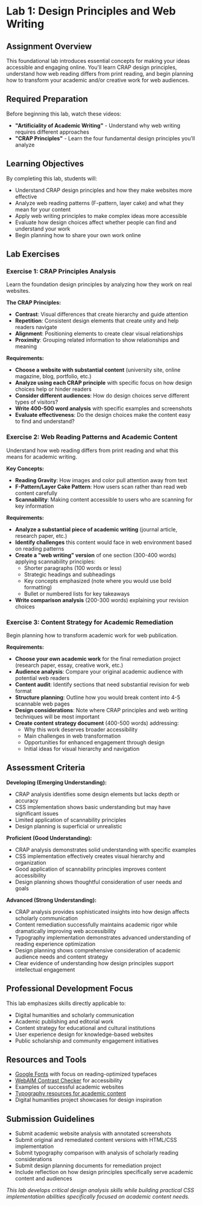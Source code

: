 # Lab 1: Design Principles and Web Writing

## Assignment Overview
This foundational lab introduces essential concepts for making your ideas accessible and engaging online. You'll learn CRAP design principles, understand how web reading differs from print reading, and begin planning how to transform your academic and/or creative work for web audiences.

## Required Preparation
Before beginning this lab, watch these videos:
- **"Artificiality of Academic Writing"** - Understand why web writing requires different approaches
- **"CRAP Principles"** - Learn the four fundamental design principles you'll analyze

## Learning Objectives
By completing this lab, students will:
- Understand CRAP design principles and how they make websites more effective
- Analyze web reading patterns (F-pattern, layer cake) and what they mean for your content
- Apply web writing principles to make complex ideas more accessible
- Evaluate how design choices affect whether people can find and understand your work
- Begin planning how to share your own work online

## Lab Exercises

### Exercise 1: CRAP Principles Analysis
Learn the foundation design principles by analyzing how they work on real websites.

**The CRAP Principles:**
- **Contrast**: Visual differences that create hierarchy and guide attention
- **Repetition**: Consistent design elements that create unity and help readers navigate
- **Alignment**: Positioning elements to create clear visual relationships
- **Proximity**: Grouping related information to show relationships and meaning

**Requirements:**
- **Choose a website with substantial content** (university site, online magazine, blog, portfolio, etc.)
- **Analyze using each CRAP principle** with specific focus on how design choices help or hinder readers
- **Consider different audiences**: How do design choices serve different types of visitors?
- **Write 400-500 word analysis** with specific examples and screenshots
- **Evaluate effectiveness**: Do the design choices make the content easy to find and understand?

### Exercise 2: Web Reading Patterns and Academic Content
Understand how web reading differs from print reading and what this means for academic writing.

**Key Concepts:**
- **Reading Gravity**: How images and color pull attention away from text
- **F-Pattern/Layer Cake Pattern**: How users scan rather than read web content carefully
- **Scannability**: Making content accessible to users who are scanning for key information

**Requirements:**
- **Analyze a substantial piece of academic writing** (journal article, research paper, etc.)
- **Identify challenges** this content would face in web environment based on reading patterns
- **Create a "web writing" version** of one section (300-400 words) applying scannability principles:
  - Shorter paragraphs (100 words or less)
  - Strategic headings and subheadings
  - Key concepts emphasized (note where you would use bold formatting)
  - Bullet or numbered lists for key takeaways
- **Write comparison analysis** (200-300 words) explaining your revision choices

### Exercise 3: Content Strategy for Academic Remediation
Begin planning how to transform academic work for web publication.

**Requirements:**
- **Choose your own academic work** for the final remediation project (research paper, essay, creative work, etc.)
- **Audience analysis**: Compare your original academic audience with potential web readers
- **Content audit**: Identify sections that need substantial revision for web format
- **Structure planning**: Outline how you would break content into 4-5 scannable web pages
- **Design considerations**: Note where CRAP principles and web writing techniques will be most important
- **Create content strategy document** (400-500 words) addressing:
  - Why this work deserves broader accessibility
  - Main challenges in web transformation
  - Opportunities for enhanced engagement through design
  - Initial ideas for visual hierarchy and navigation

## Assessment Criteria

**Developing (Emerging Understanding):**
- CRAP analysis identifies some design elements but lacks depth or accuracy
- CSS implementation shows basic understanding but may have significant issues
- Limited application of scannability principles
- Design planning is superficial or unrealistic

**Proficient (Good Understanding):**
- CRAP analysis demonstrates solid understanding with specific examples
- CSS implementation effectively creates visual hierarchy and organization
- Good application of scannability principles improves content accessibility
- Design planning shows thoughtful consideration of user needs and goals

**Advanced (Strong Understanding):**
- CRAP analysis provides sophisticated insights into how design affects scholarly communication
- Content remediation successfully maintains academic rigor while dramatically improving web accessibility
- Typography implementation demonstrates advanced understanding of reading experience optimization
- Design planning shows comprehensive consideration of academic audience needs and content strategy
- Clear evidence of understanding how design principles support intellectual engagement

## Professional Development Focus
This lab emphasizes skills directly applicable to:
- Digital humanities and scholarly communication
- Academic publishing and editorial work
- Content strategy for educational and cultural institutions
- User experience design for knowledge-based websites
- Public scholarship and community engagement initiatives

## Resources and Tools
- [Google Fonts](https://fonts.google.com/) with focus on reading-optimized typefaces
- [WebAIM Contrast Checker](https://webaim.org/resources/contrastchecker/) for accessibility
- Examples of successful academic websites
- [Typography resources for academic content](https://practicaltypography.com/)
- Digital humanities project showcases for design inspiration

## Submission Guidelines
- Submit academic website analysis with annotated screenshots
- Submit original and remediated content versions with HTML/CSS implementation
- Submit typography comparison with analysis of scholarly reading considerations
- Submit design planning documents for remediation project
- Include reflection on how design principles specifically serve academic content and audiences

*This lab develops critical design analysis skills while building practical CSS implementation abilities specifically focused on academic content needs.*
